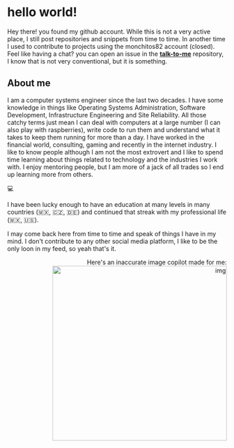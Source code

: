 # hello world!

Hey there! you found my github account. While this is not a very active place, I still post repositories and snippets from time to time. In another time I used to contribute to projects using the monchitos82 account (closed). Feel like having a chat? you can open an issue in the **[talk-to-me](https://github.com/mon88-mx/talk-to-me/issues)** repository, I know that is not very conventional, but it is something.

## About me

I am a computer systems engineer since the last two decades. I have some knowledge in things like Operating Systems Administration, Software Development, Infrastructure Engineering and Site Reliability. All those catchy terms just mean I can deal with computers at a large number (I can also play with raspberries), write code to run them and understand what it takes to keep them running for more than a day.
I have worked in the financial world, consulting, gaming and recently in the internet industry. I like to know people although I am not the most extrovert and I like to spend time learning about things related to technology and the industries I work with. I enjoy mentoring people, but I am more of a jack of all trades so I end up learning more from others.

:computer:

I have been lucky enough to have an education at many levels in many countries (🇲🇽, 🇨🇿, 🇩🇪) and continued that streak with my professional life (🇲🇽, 🇺🇸).

I may come back here from time to time and speak of things I have in my mind. I don't contribute to any other social media platform, I like to be the only loon in my feed, so yeah that's it.

<div align="right">
  Here's an inaccurate image copilot made for me:<br/>
  <img src="https://th.bing.com/th/id/OIG2.tAOiCooWtItZXzBVBXt3?pid=ImgGn)https://th.bing.com/th/id/OIG2.tAOiCooWtItZXzBVBXt3?pid=ImgGn" alt="img" width="400" height="400"></img>
</div>
